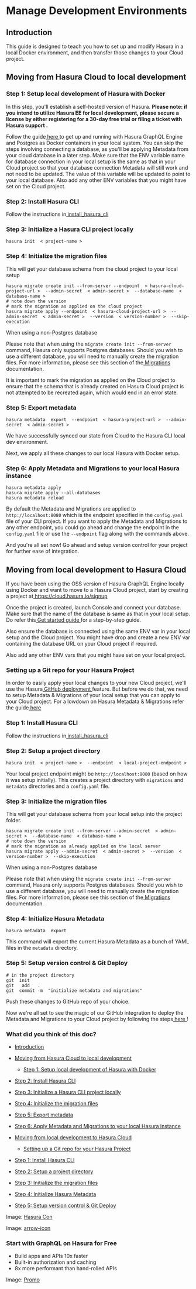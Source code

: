 # Manage Development Environments

## Introduction​

This guide is designed to teach you how to set up and modify Hasura in a local Docker environment, and then transfer
those changes to your Cloud project.

## Moving from Hasura Cloud to local development​

### Step 1: Setup local development of Hasura with Docker​

In this step, you'll establish a self-hosted version of Hasura. **Please note: if you intend to utilize Hasura EE for
local development, please secure a license by either registering for a
 30-day free trial  or filing a ticket with
 Hasura support .** 

Follow the guide[ here ](https://hasura.io/docs/latest/getting-started/docker-simple/)to get up and running with Hasura GraphQL Engine and
Postgres as Docker containers in your local system. You can skip the steps involving connecting a database, as you'll be
applying Metadata from your cloud database in a later step. Make sure that the ENV variable name for database connection
in your local setup is the same as that in your Cloud project so that your database connection Metadata will still work
and not need to be updated. The value of this variable will be updated to point to your local database. Also add any
other ENV variables that you might have set on the Cloud project.

### Step 2: Install Hasura CLI​

Follow the instructions in[ install_hasura_cli ](https://hasura.io/docs/latest/hasura-cli/install-hasura-cli/)

### Step 3: Initialize a Hasura CLI project locally​

`hasura init  < project-name >`

### Step 4: Initialize the migration files​

This will get your database schema from the cloud project to your local setup

```
hasura migrate create init --from-server --endpoint  < hasura-cloud-project-url >  --admin-secret  < admin-secret >  --database-name  < database-name >
# note down the version
# mark the migration as applied on the cloud project
hasura migrate apply --endpoint  < hasura-cloud-project-url >  --admin-secret  < admin-secret >  --version  < version-number >  --skip-execution
```

When using a non-Postgres database

Please note that when using the `migrate create init --from-server` command, Hasura only supports Postgres databases.
Should you wish to use a different database, you will need to manually create the migration files. For more information,
please see this section of the[ Migrations ](https://hasura.io/docs/latest/migrations-metadata-seeds/manage-migrations/#create-manual-migrations)documentation.

It is important to mark the migration as applied on the Cloud project to ensure that the schema that is already created
on Hasura Cloud project is not attempted to be recreated again, which would end in an error state.

### Step 5: Export metadata​

`hasura metadata  export  --endpoint  < hasura-project-url >  --admin-secret  < admin-secret >`

We have successfully synced our state from Cloud to the Hasura CLI local dev environment.

Next, we apply all these changes to our local Hasura with Docker setup.

### Step 6: Apply Metadata and Migrations to your local Hasura instance​

```
hasura metadata apply
hasura migrate apply --all-databases
hasura metadata reload
```

By default the Metadata and Migrations are applied to `http://localhost:8080` which is the endpoint specified in the `config.yaml` file of your CLI project. If you want to apply the Metadata and Migrations to any other endpoint, you
could go ahead and change the endpoint in the `config.yaml` file or use the `--endpoint` flag along with the commands
above.

And you're all set now! Go ahead and setup version control for your project for further ease of integration.

## Moving from local development to Hasura Cloud​

If you have been using the OSS version of Hasura GraphQL Engine locally using Docker and want to move to a Hasura Cloud
project, start by creating a project at[ https://cloud.hasura.io/signup ](https://cloud.hasura.io/signup)

Once the project is created, launch Console and connect your database. Make sure that the name of the database is same
as that in your local setup. Do refer this[ Get started guide ](https://hasura.io/docs/latest/getting-started/getting-started-cloud/)for a
step-by-step guide.

Also ensure the database is connected using the same ENV var in your local setup and the Cloud project. You might have
drop and create a new ENV var containing the database URL on your Cloud project if required.

Also add any other ENV vars that you might have set on your local project.

### Setting up a Git repo for your Hasura Project​

In order to easily apply your local changes to your new Cloud project, we'll use the Hasura[ GitHub deployment ](https://hasura.io/docs/latest/cloud-ci-cd/github-integration/)feature. But before we do that, we need to setup Metadata &
Migrations of your local setup that you can apply to your Cloud project. For a lowdown on Hasura Metadata & Migrations
refer the guide[ here ](https://hasura.io/docs/latest/migrations-metadata-seeds/overview/)

### Step 1: Install Hasura CLI​

Follow the instructions in[ install_hasura_cli ](https://hasura.io/docs/latest/hasura-cli/install-hasura-cli/)

### Step 2: Setup a project directory​

`hasura init  < project-name >  --endpoint  < local-project-endpoint >`

Your local project endpoint might be `http://localhost:8080` (based on how it was setup initially). This creates a
project directory with `migrations` and `metadata` directories and a `config.yaml` file.

### Step 3: Initialize the migration files​

This will get your database schema from your local setup into the project folder.

```
hasura migrate create init --from-server --admin-secret  < admin-secret >  --database-name  < database-name >
# note down the version
# mark the migration as already applied on the local server
hasura migrate apply --admin-secret  < admin-secret >  --version  < version-number >  --skip-execution
```

When using a non-Postgres database

Please note that when using the `migrate create init --from-server` command, Hasura only supports Postgres databases.
Should you wish to use a different database, you will need to manually create the migration files. For more information,
please see this section of the[ Migrations ](https://hasura.io/docs/latest/migrations-metadata-seeds/manage-migrations/#create-manual-migrations)documentation.

### Step 4: Initialize Hasura Metadata​

`hasura metadata  export`

This command will export the current Hasura Metadata as a bunch of YAML files in the `metadata` directory.

### Step 5: Setup version control & Git Deploy​

```
# in the project directory
git  init
git   add   .
git  commit -m  "initialize metadata and migrations"
```

Push these changes to GitHub repo of your choice.

Now we're all set to see the magic of our GitHub integration to deploy the Metadata and Migrations to your Cloud project
by following the steps[ here ](https://hasura.io/docs/latest/cloud-ci-cd/github-integration/)!

### What did you think of this doc?

- [ Introduction ](https://hasura.io/docs/latest/hasura-cloud/environments/#introduction)
- [ Moving from Hasura Cloud to local development ](https://hasura.io/docs/latest/hasura-cloud/environments/#moving-from-hasura-cloud-to-local-development)
    - [ Step 1: Setup local development of Hasura with Docker ](https://hasura.io/docs/latest/hasura-cloud/environments/#step-1-setup-local-development-of-hasura-with-docker)

- [ Step 2: Install Hasura CLI ](https://hasura.io/docs/latest/hasura-cloud/environments/#step-2-install-hasura-cli)

- [ Step 3: Initialize a Hasura CLI project locally ](https://hasura.io/docs/latest/hasura-cloud/environments/#step-3-initialize-a-hasura-cli-project-locally)

- [ Step 4: Initialize the migration files ](https://hasura.io/docs/latest/hasura-cloud/environments/#step-4-initialize-the-migration-files)

- [ Step 5: Export metadata ](https://hasura.io/docs/latest/hasura-cloud/environments/#step-5-export-metadata)

- [ Step 6: Apply Metadata and Migrations to your local Hasura instance ](https://hasura.io/docs/latest/hasura-cloud/environments/#step-6-apply-metadata-and-migrations-to-your-local-hasura-instance)
- [ Moving from local development to Hasura Cloud ](https://hasura.io/docs/latest/hasura-cloud/environments/#moving-from-local-development-to-hasura-cloud)
    - [ Setting up a Git repo for your Hasura Project ](https://hasura.io/docs/latest/hasura-cloud/environments/#setting-up-a-git-repo-for-your-hasura-project)

- [ Step 1: Install Hasura CLI ](https://hasura.io/docs/latest/hasura-cloud/environments/#step-1-install-hasura-cli)

- [ Step 2: Setup a project directory ](https://hasura.io/docs/latest/hasura-cloud/environments/#step-2-setup-a-project-directory)

- [ Step 3: Initialize the migration files ](https://hasura.io/docs/latest/hasura-cloud/environments/#step-3-initialize-the-migration-files)

- [ Step 4: Initialize Hasura Metadata ](https://hasura.io/docs/latest/hasura-cloud/environments/#step-4-initialize-hasura-metadata)

- [ Step 5: Setup version control & Git Deploy ](https://hasura.io/docs/latest/hasura-cloud/environments/#step-5-setup-version-control--git-deploy)


Image: [ Hasura Con ](https://res.cloudinary.com/dh8fp23nd/image/upload/v1686154570/hasura-con-2023/has-con-light-date_r2a2ud.png)

Image: [ arrow-icon ](https://res.cloudinary.com/dh8fp23nd/image/upload/v1683723549/main-web/chevron-right_ldbi7d.png)

### Start with GraphQL on Hasura for Free

- Build apps and APIs 10x faster
- Built-in authorization and caching
- 8x more performant than hand-rolled APIs


Image: [ Promo ](https://hasura.io/docs/assets/images/hasura-free-ff60e409244e0ea12b5a3045d1a9096b.png)
